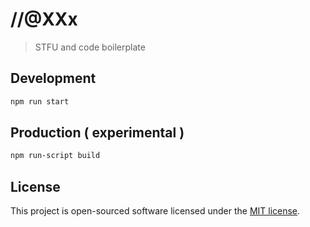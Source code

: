 # \//@XXx
> STFU and code boilerplate

## Development

```bash
npm run start
```

## Production ( experimental )

```bash
npm run-script build
```

## License

This project is open-sourced software licensed under the [MIT license](http://opensource.org/licenses/MIT).

